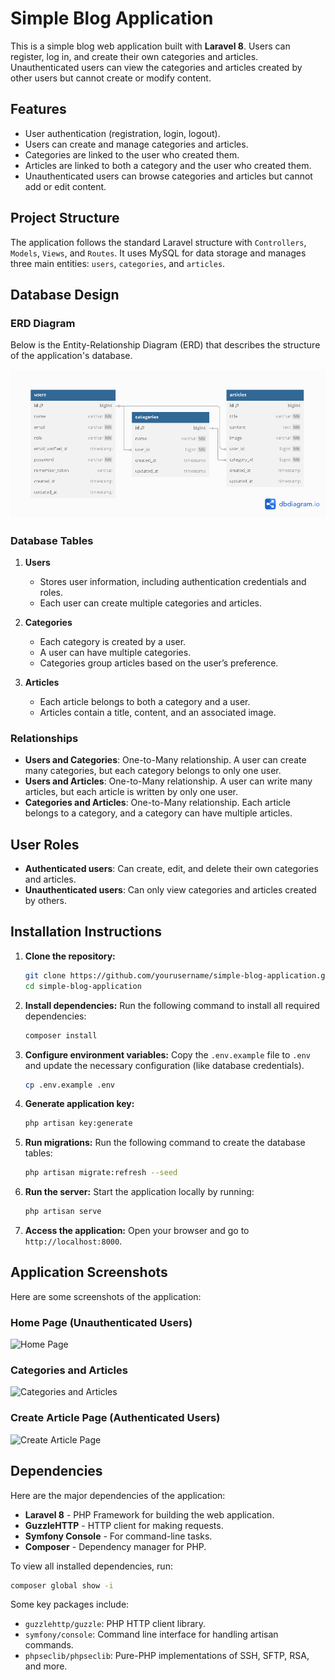 
# Simple Blog Application

This is a simple blog web application built with **Laravel 8**. Users can register, log in, and create their own categories and articles. Unauthenticated users can view the categories and articles created by other users but cannot create or modify content.

## Features
- User authentication (registration, login, logout).
- Users can create and manage categories and articles.
- Categories are linked to the user who created them.
- Articles are linked to both a category and the user who created them.
- Unauthenticated users can browse categories and articles but cannot add or edit content.

## Project Structure
The application follows the standard Laravel structure with `Controllers`, `Models`, `Views`, and `Routes`. It uses MySQL for data storage and manages three main entities: `users`, `categories`, and `articles`.

## Database Design

### ERD Diagram 
Below is the Entity-Relationship Diagram (ERD) that describes the structure of the application's database.

![ERD Diagram](erd.png)

### Database Tables

1. **Users**
   - Stores user information, including authentication credentials and roles.
   - Each user can create multiple categories and articles.

2. **Categories**
   - Each category is created by a user.
   - A user can have multiple categories.
   - Categories group articles based on the user’s preference.

3. **Articles**
   - Each article belongs to both a category and a user.
   - Articles contain a title, content, and an associated image.

### Relationships
- **Users and Categories**: One-to-Many relationship. A user can create many categories, but each category belongs to only one user.
- **Users and Articles**: One-to-Many relationship. A user can write many articles, but each article is written by only one user.
- **Categories and Articles**: One-to-Many relationship. Each article belongs to a category, and a category can have multiple articles.

## User Roles
- **Authenticated users**: Can create, edit, and delete their own categories and articles.
- **Unauthenticated users**: Can only view categories and articles created by others.

## Installation Instructions

1. **Clone the repository:**
   ```bash
   git clone https://github.com/yourusername/simple-blog-application.git
   cd simple-blog-application
   ```

2. **Install dependencies:**
   Run the following command to install all required dependencies:
   ```bash
   composer install
   ```

3. **Configure environment variables:**
   Copy the `.env.example` file to `.env` and update the necessary configuration (like database credentials).

   ```bash
   cp .env.example .env
   ```

4. **Generate application key:**
   ```bash
   php artisan key:generate
   ```

5. **Run migrations:**
   Run the following command to create the database tables:
   ```bash
   php artisan migrate:refresh --seed
   ```

6. **Run the server:**
   Start the application locally by running:
   ```bash
   php artisan serve
   ```

7. **Access the application:**
   Open your browser and go to `http://localhost:8000`.

## Application Screenshots
Here are some screenshots of the application:

### Home Page (Unauthenticated Users)
![Home Page](screenshots/homepage.png)

### Categories and Articles
![Categories and Articles](screenshots/categories_articles.png)

### Create Article Page (Authenticated Users)
![Create Article Page](screenshots/create_article.png)

## Dependencies

Here are the major dependencies of the application:

- **Laravel 8** - PHP Framework for building the web application.
- **GuzzleHTTP** - HTTP client for making requests.
- **Symfony Console** - For command-line tasks.
- **Composer** - Dependency manager for PHP.
  
To view all installed dependencies, run:

```bash
composer global show -i
```

Some key packages include:
- `guzzlehttp/guzzle`: PHP HTTP client library.
- `symfony/console`: Command line interface for handling artisan commands.
- `phpseclib/phpseclib`: Pure-PHP implementations of SSH, SFTP, RSA, and more.
